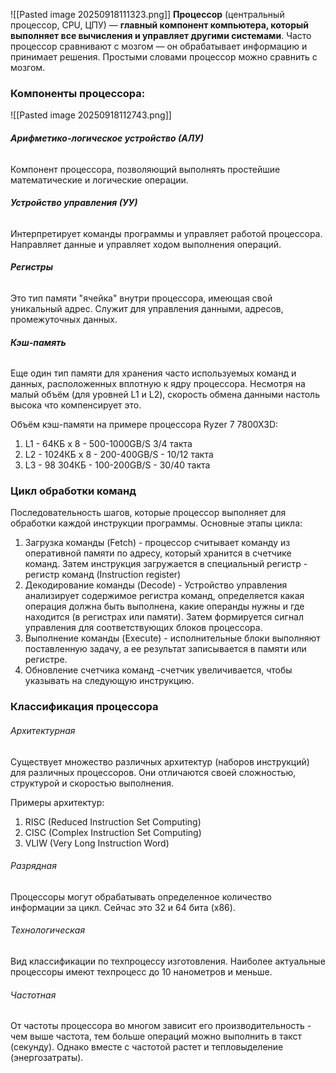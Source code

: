  ![[Pasted image 20250918111323.png]]
**Процессор** (центральный процессор, CPU, ЦПУ) — **главный компонент компьютера, который выполняет все вычисления и управляет другими системами**. Часто процессор сравнивают с мозгом — он обрабатывает информацию и принимает решения.
Простыми словами процессор можно сравнить с мозгом. 

### **Компоненты процессора:**
![[Pasted image 20250918112743.png]]

###### **Арифметико-логическое устройство (АЛУ)**

Компонент процессора, позволяющий выполнять простейшие математические и логические операции.

###### **Устройство управления (УУ)**

Интерпретирует команды программы и управляет работой процессора. Направляет данные и управляет ходом выполнения операций.

###### **Регистры**

Это тип памяти "ячейка" внутри процессора, имеющая свой уникальный адрес. Служит для управления данными, адресов, промежуточных данных.

###### **Кэш-память**

Еще один тип памяти для хранения часто используемых команд и данных, расположенных вплотную к ядру процессора. Несмотря на малый объём (для уровней L1 и L2), скорость обмена данными настоль высока что компенсирует это.

Объём кэш-памяти на примере процессора Ryzer 7 7800X3D:
1. L1 - 64КБ x 8 - 500-1000GB/S 3/4 такта
2. L2 - 1024КБ x 8 - 200-400GB/S - 10/12 такта
3. L3 - 98 304КБ - 100-200GB/S - 30/40 такта

### **Цикл обработки команд**

Последовательность шагов, которые процессор выполняет для обработки каждой инструкции программы. Основные этапы цикла:

1. Загрузка команды (Fetch) - процессор считывает команду из оперативной памяти по адресу, который хранится в счетчике команд. Затем инструкция загружается в специальный регистр - регистр команд (Instruction register)
2. Декодирование команды (Decode) - Устройство управления анализирует содержимое регистра команд, определяется какая операция должна быть выполнена, какие операнды нужны и где находится (в регистрах или памяти). Затем формируется сигнал управления для соответствующих блоков процессора.
3. Выполнение команды (Execute) - исполнительные блоки выполняют поставленную задачу, а ее результат записывается в памяти или регистре.
4. Обновление счетчика команд -счетчик увеличивается, чтобы указывать на следующую инструкцию.

### Классификация процессора

###### Архитектурная

Существует множество различных архитектур (наборов инструкций) для различных процессоров. Они отличаются своей сложностью, структурой и скоростью выполнения. 

Примеры архитектур:
1. RISC (Reduced Instruction Set Computing)
2. CISC (Complex Instruction Set Computing)
3. VLIW (Very Long Instruction Word)

###### Разрядная

Процессоры могут обрабатывать определенное количество информации за цикл. Сейчас это 32 и 64 бита (х86).

###### Технологическая

Вид классификации по техпроцессу изготовления. Наиболее актуальные процессоры имеют техпроцесс до 10 нанометров и меньше.

###### Частотная

От частоты процессора во многом зависит его производительность - чем выше частота, тем больше операций можно выполнить в такст (секунду). Однако вместе с частотой растет и тепловыделение (энергозатраты).